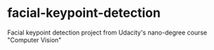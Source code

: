 # facial-keypoint-detection
Facial keypoint detection project from Udacity's nano-degree course "Computer Vision" 
